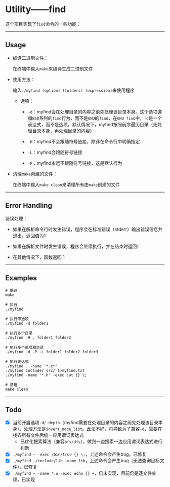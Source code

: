 # Utility——find

这个项目实现了`find`命令的一些功能：

---

## Usage

- 编译二进制文件：

    在终端中输入`make`来编译生成二进制文件

- 使用方法：
    
    输入`./myfind [option] [folders] [expression]`来使用程序

    - 选项：

        - `-d`：myfind会在处理目录的内容之前先处理该目录本身。这个选项遵循`BSD`系列的`find`行为，而不是`GNU`的`find`，在`GNU find`中，`-d`是一个表达式，而不是选项。默认情况下，myfind按照前序遍历目录（先处理目录本身，再处理目录的内容）

        - `-H`：myfind不会跟随符号链接，除非在命令行中明确指定

        - `-L`：myfind会跟随符号链接

        - `-P`：myfind永远不跟随符号链接，这是默认行为

- 清理`make`创建的文件：

    在终端中输入`make clean`来清理所有由`make`创建的文件

---

## Error Handling

错误处理：
    
- 如果在解析命令行时发生错误，程序会在标准错误（stderr）输出错误信息并退出，返回值为1

- 如果在解析文件时发生错误，程序会继续执行，并在结束时返回1

- 在其他情况下，函数返回 1

---

## Examples

```shell
# 编译
make
    
# 执行
./myfind
    
# 执行带选项
./myfind -d folder1
    
# 执行多个目录
./myfind -H . folder1 folder2
    
# 执行多个选项和目录
./myfind -d -P -L folder1 folder2 folder3
    
# 执行表达式
./myfind . -name '*.c*'    
./myfind include/ src/ 1>myfind.txt
./myfind -name '*.h' -exec cat {} \;
    
# 清理
make clean
```

---

## Todo

- [x] 当前开启选项`-d/-depth`（myfind需要在处理目录的内容之前先处理该目录本身），处理方法是`invert_node_list`。此法不好，将导致为了兼容`-d`，需要在找齐所有文件后统一应用谓词表达式
    - 已优化搜索算法（兼容`bfs/dfs`），做到一边搜索一边应用谓词表达式进行判断
- [x] `./myfind ~ -exec /bin/true {} \;`，上述命令会产生bug，已修复
- [x] `./myfind ./include/lib -name lib`，上述命令会产生bug（无法查询目标文件），已修复
- [x] `./myfind ~ -name *.o -exec echo {} +`，仍未实现，目前仍是逐文件处理，已实现
